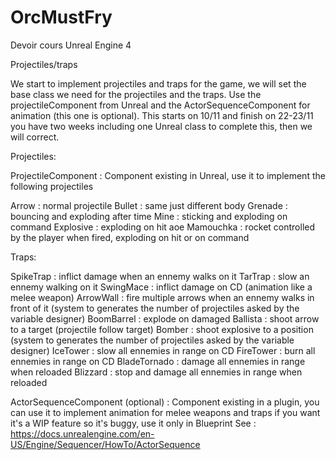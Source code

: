 # OrcMustFry
Devoir cours Unreal Engine 4

Projectiles/traps

We start to implement projectiles and traps for the game, we will set the base class we need for the projectiles
 and the traps.
Use the projectileComponent from Unreal and the ActorSequenceComponent for animation (this one is optional).
This starts on 10/11 and finish on 22-23/11 you have two weeks including one Unreal class to complete this, 
then we will correct.

Projectiles:

ProjectileComponent : Component existing in Unreal, use it to implement the following projectiles

Arrow : normal projectile
Bullet : same just different body
Grenade : bouncing and exploding after time
Mine : sticking and exploding on command
Explosive : exploding on hit aoe
Mamouchka : rocket controlled by the player when fired, exploding on hit or on command

Traps:

SpikeTrap : inflict damage when an ennemy walks on it
TarTrap : slow an ennemy walking on it
SwingMace : inflict damage on CD (animation like a melee weapon)
ArrowWall : fire multiple arrows when an ennemy walks in front of it (system to generates the number of projectiles
asked by the variable designer)
BoomBarrel : explode on damaged
Ballista : shoot arrow to a target (projectile follow target)
Bomber : shoot explosive to a position (system to generates the number of projectiles asked by the variable designer)
IceTower : slow all ennemies in range on CD
FireTower : burn all ennemies in range on CD
BladeTornado : damage all ennemies in range when reloaded
Blizzard : stop and damage all ennemies in range when reloaded

ActorSequenceComponent (optional) : Component existing in a plugin, you can use it to implement animation for 
melee weapons and traps if you want
it's a WIP feature so it's buggy, use it only in Blueprint
See : https://docs.unrealengine.com/en-US/Engine/Sequencer/HowTo/ActorSequence


